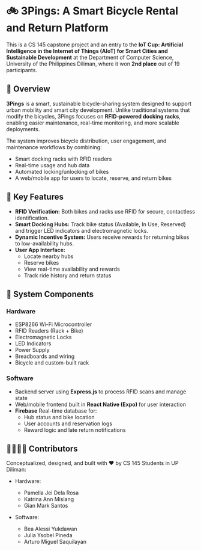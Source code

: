 # 🚲 3Pings: A Smart Bicycle Rental and Return Platform

This is a CS 145 capstone project and an entry to the **IoT Cup: Artificial Intelligence in the Internet of Things (AIoT) for Smart Cities and Sustainable Development** at the Department of Computer Science, University of the Philippines Diliman, where it won **2nd place** out of 19 participants.

## 🚀 Overview

**3Pings** is a smart, sustainable bicycle-sharing system designed to support urban mobility and smart city development. Unlike traditional systems that modify the bicycles, 3Pings focuses on **RFID-powered docking racks**, enabling easier maintenance, real-time monitoring, and more scalable deployments.

The system improves bicycle distribution, user engagement, and maintenance workflows by combining:
- Smart docking racks with RFID readers
- Real-time usage and hub data
- Automated locking/unlocking of bikes
- A web/mobile app for users to locate, reserve, and return bikes

## 🌟 Key Features

- **RFID Verification:** Both bikes and racks use RFID for secure, contactless identification.
- **Smart Docking Hubs:** Track bike status (Available, In Use, Reserved) and trigger LED indicators and electromagnetic locks.
- **Dynamic Incentive System:** Users receive rewards for returning bikes to low-availability hubs.
- **User App Interface:**
  - Locate nearby hubs
  - Reserve bikes
  - View real-time availability and rewards
  - Track ride history and return status

## 🧠 System Components

### Hardware
- ESP8266 Wi-Fi Microcontroller
- RFID Readers (Rack + Bike)
- Electromagnetic Locks
- LED Indicators
- Power Supply
- Breadboards and wiring
- Bicycle and custom-built rack

### Software
- Backend server using **Express.js** to process RFID scans and manage state
- Web/mobile frontend built in **React Native (Expo)** for user interaction
- **Firebase** Real-time database for:
  - Hub status and bike location
  - User accounts and reservation logs
  - Reward logic and late return notifications

## 🫱🏻‍🫲🏻 Contributors
Conceptualized, designed, and built with ❤️ by CS 145 Students in UP Diliman:
- Hardware:
    - Pamella Jei Dela Rosa
    - Katrina Ann Mislang
    - Gian Mark Santos
    
- Software:
    - Bea Alessi Yukdawan
    - Julia Ysobel Pineda
    - Arturo Miguel Saquilayan
